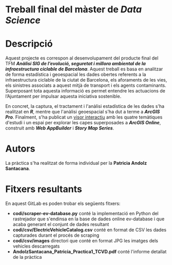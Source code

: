 # Treball final del màster de _Data Science_

#  Descripció
Aquest projecte es correspon al desenvolupament del producte final del TFM _**Anàlisi SIG de l’evolució, seguretat i millora ambiental de la infraestructura ciclable de Barcelona**_. Aquest treball es basa en analitzar de forma estadística i geoespacial les dades obertes referents a la infraestructura ciclable de la ciutat de Barcelona, els aforaments de les vies, els sinistres associats a aquest mitjà de transport i els agents contaminants. Superposant tota aquesta informació es permet entendre les actuacions de l’Ajuntament per impulsar aquesta iniciativa sostenible.

En concret, la captura, el tractament i l'anàlisi estadística de les dades s'ha realitzat en ***R***, mentre que l'anàlisi geoespacial s'ha dut a terme a ***ArcGIS Pro***. Finalment, s'ha publicat un [visor interactiu](https://patriciaandolz.maps.arcgis.com/apps/MapSeries/index.html?appid=d3808fb4190b40939b9d3bfea61f7f7b) amb les quatre temàtiques d'estudi i un espai per explorar les capes superposades a ***ArcGIS Online***, construit amb ***Web AppBuilder*** i ***Story Map Series***.

# Autors
La pràctica s'ha realitzat de forma individual per la **Patricia Andolz Santacana**.

# Fitxers resultants
En aquest GitLab es poden trobar els següents fitxers:
*  **codi/scraper-ev-database.py** conté la implementació en Python del rastrejador que s'endinsa en la base de dades online ev-database i que acaba generant el conjunt de dades resultant
*  **codi/csv/ElectricVehicleCatalog.csv** conté en format de CSV les dades capturades durant el procés de scraping
*  **codi/csv/images** directori que conté en format JPG les imatges dels vehicles descarregats 
*  **AndolzSantacana_Patricia_Practica1_TCVD.pdf** conté l'informe detallat de la pràctica
